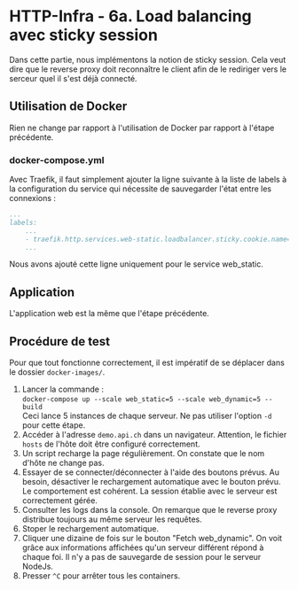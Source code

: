 # HTTP-Infra - 6a. Load balancing avec sticky session
Dans cette partie, nous implémentons la notion de sticky session. Cela veut dire que le reverse proxy doit reconnaître le client afin de le rediriger vers le serceur quel il s'est déjà connecté.

## Utilisation de Docker

Rien ne change par rapport à l'utilisation de Docker par rapport à l'étape précédente.
### docker-compose.yml
Avec Traefik, il faut simplement ajouter la ligne suivante à la liste de labels à la configuration du service qui nécessite de sauvegarder l'état entre les connexions :
```yml
...
labels:
    ...
    - traefik.http.services.web-static.loadbalancer.sticky.cookie.name=session
    ...
```
Nous avons ajouté cette ligne uniquement pour le service web_static.
## Application

L'application web est la même que l'étape précédente.
## Procédure de test
Pour que tout fonctionne correctement, il est impératif de se déplacer dans le dossier `docker-images/`.
1. Lancer la commande :  
`docker-compose up --scale web_static=5 --scale web_dynamic=5 --build`  
Ceci lance 5 instances de chaque serveur. Ne pas utiliser l'option `-d` pour cette étape.
2. Accéder à l'adresse `demo.api.ch` dans un navigateur. Attention, le fichier `hosts` de l'hôte doit être configuré correctement.
3. Un script recharge la page régulièrement. On constate que le nom d'hôte ne change pas.
4. Essayer de se connecter/déconnecter à l'aide des boutons prévus. Au besoin, désactiver le rechargement automatique avec le bouton prévu. Le comportement est cohérent. La session établie avec le serveur est correctement gérée.
5. Consulter les logs dans la console. On remarque que le reverse proxy distribue toujours au même serveur les requêtes.
6. Stoper le rechargement automatique.
7. Cliquer une dizaine de fois sur le bouton "Fetch web_dynamic". On voit grâce aux informations affichées qu'un serveur différent répond à chaque foi. Il n'y a pas de sauvegarde de session pour le serveur NodeJs.
8. Presser `^C` pour arrêter tous les containers.
